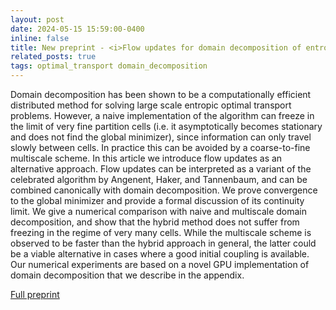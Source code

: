 ```yaml
---
layout: post
date: 2024-05-15 15:59:00-0400
inline: false
title: New preprint - <i>Flow updates for domain decomposition of entropic optimal transport</i>
related_posts: true
tags: optimal_transport domain_decomposition
---
```


Domain decomposition has been shown to be a computationally efficient distributed method for solving large scale entropic optimal transport problems. However, a naive implementation of the algorithm can freeze in the limit of very fine partition cells (i.e. it asymptotically becomes stationary and does not find the global minimizer), since information can only travel slowly between cells. In practice this can be avoided by a coarse-to-fine multiscale scheme. In this article we introduce flow updates as an alternative approach. Flow updates can be interpreted as a variant of the celebrated algorithm by Angenent, Haker, and Tannenbaum, and can be combined canonically with domain decomposition. We prove convergence to the global minimizer and provide a formal discussion of its continuity limit. We give a numerical comparison with naive and multiscale domain decomposition, and show that the hybrid method does not suffer from freezing in the regime of very many cells. While the multiscale scheme is observed to be faster than the hybrid approach in general, the latter could be a viable alternative in cases where a good initial coupling is available. Our numerical experiments are based on a novel GPU implementation of domain decomposition that we describe in the appendix.

[Full preprint](https://arxiv.org/abs/2405.09400)
